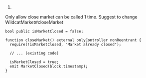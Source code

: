 1.

Only allow close market can be called 1 time. Suggest to change WildcatMarket#closeMarket

```
bool public isMarketClosed = false;

function closeMarket() external onlyController nonReentrant {
  require(!isMarketClosed, "Market already closed");
  
  // ... (existing code)
  
  isMarketClosed = true;
  emit MarketClosed(block.timestamp);
}
```